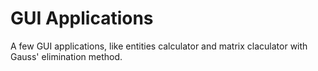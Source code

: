 # GUI Applications
A few GUI applications, like entities calculator and matrix claculator with Gauss' elimination method.
